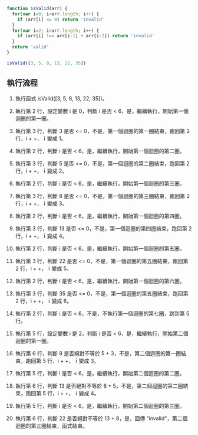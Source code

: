 ``` js
function isValid(arr) {
  for(var i=0; i<arr.length; i++) {
    if (arr[i] <= 0) return 'invalid'
  }
  for(var i=2; i<arr.length; i++) {
    if (arr[i] !== arr[i-1] + arr[i-2]) return 'invalid'
  }
  return 'valid'
}

isValid([3, 5, 8, 13, 22, 35])
```

## 執行流程

1. 執行函式 isValid([3, 5, 8, 13, 22, 35])。

2. 執行第 2 行，設定變數 i 是 0，判斷 i 是否 < 6，是，繼續執行，開始第一個迴圈的第一圈。

3. 執行第 3 行，判斷 3 是否 <= 0，不是，第一個迴圈的第一圈結束，跑回第 2 行，i + +，ｉ變成 1。

4. 執行第 2 行，判斷 i 是否 < 6，是，繼續執行，開始第一個迴圈的第二圈。

5. 執行第 3 行，判斷 5 是否 <= 0，不是，第一個迴圈的第二圈結束，跑回第 2 行，i + +，ｉ變成 2。

6. 執行第 2 行，判斷 i 是否 < 6，是，繼續執行，開始第一個迴圈的第三圈。

7. 執行第 3 行，判斷 8 是否 <= 0，不是，第一個迴圈的第三圈結束，跑回第 2 行，i + +，ｉ變成 3。

8. 執行第 2 行，判斷 i 是否 < 6，是，繼續執行，開始第一個迴圈的第四圈。

9. 執行第 3 行，判斷 13 是否 <= 0，不是，第一個迴圈的第四圈結束，跑回第 2 行，i + +，ｉ變成 4。

8. 執行第 2 行，判斷 i 是否 < 6，是，繼續執行，開始第一個迴圈的第五圈。

9. 執行第 3 行，判斷 22 是否 <= 0，不是，第一個迴圈的第五圈結束，跑回第 2 行，i + +，ｉ變成 5。

10. 執行第 2 行，判斷 i 是否 < 6，是，繼續執行，開始第一個迴圈的第六圈。

11. 執行第 3 行，判斷 35 是否 <= 0，不是，第一個迴圈的第五圈結束，跑回第 2 行，i + +，ｉ變成 6。

12. 執行第 2 行，判斷 i 是否 < 6，不是，不執行第一個迴圈的第七圈，跳到第 5 行。

13. 執行第 5 行，設定變數 i 是 2，判斷 i 是否 < 6，是，繼續執行，開始第二個迴圈的第一圈。

14. 執行第 6 行，判斷 8 是否絕對不等於 5 + 3，不是，第二個迴圈的第一圈結束，跑回第 5 行，i + +，ｉ變成 3。

15. 執行第 5 行，判斷 i 是否 < 6，是，繼續執行，開始第二個迴圈的第二圈。

16. 執行第 6 行，判斷 13 是否絕對不等於 8 + 5，不是，第二個迴圈的第二圈結束，跑回第 5 行，i + +，ｉ變成 4。

17. 執行第 5 行，判斷 i 是否 < 6，是，繼續執行，開始第二個迴圈的第三圈。

18. 執行第 6 行，判斷 22 是否絕對不等於 13 + 8，是，回傳 "invalid"，第二個迴圈的第三圈結束，函式結束。


